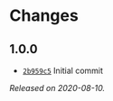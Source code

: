 # Changes

## 1.0.0

- [`2b959c5`](https://github.com/shorties-io/eslint-config/commit/2b959c570bb61fd93acbf48caeb9f27d2aa1ae2a)
  Initial commit

_Released on 2020-08-10._
